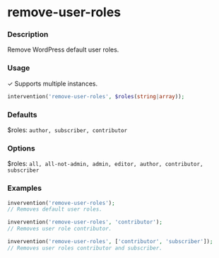 # remove-user-roles

### Description
Remove WordPress default user roles.

### Usage
&#10003; Supports multiple instances.
```php
intervention('remove-user-roles', $roles(string|array));
```

### Defaults
$roles: `author, subscriber, contributor`

### Options
$roles: `all, all-not-admin, admin, editor, author, contributor, subscriber`

### Examples
```php
invervention('remove-user-roles');
// Removes default user roles.

invervention('remove-user-roles', 'contributor');
// Removes user role contributor.

invervention('remove-user-roles', ['contributor', 'subscriber']);
// Removes user roles contributor and subscriber.
```

